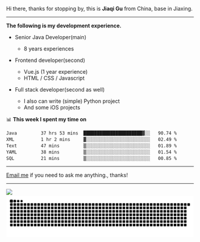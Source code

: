Hi there, thanks for stopping by, this is **Jiaqi Gu** from China, base in Jiaxing.

---

**The following is my development experience.**

- Senior Java Developer(main)
  - 8 years experiences

- Frontend developer(second)
  - Vue.js (1 year experience)
  - HTML / CSS / Javascript
  
- Full stack developer(second as well)
  - I also can write (simple) Python project
  - And some iOS projects

📊 **This week I spent my time on**
<!--START_SECTION:waka-->

```txt
Java         37 hrs 53 mins  ██████████████████████▓░░   90.74 %
XML          1 hr 2 mins     ▓░░░░░░░░░░░░░░░░░░░░░░░░   02.49 %
Text         47 mins         ▒░░░░░░░░░░░░░░░░░░░░░░░░   01.89 %
YAML         38 mins         ▒░░░░░░░░░░░░░░░░░░░░░░░░   01.54 %
SQL          21 mins         ▒░░░░░░░░░░░░░░░░░░░░░░░░   00.85 %
```

<!--END_SECTION:waka-->

---

[Email me](mailto:htk2klwgr@mozmail.com?subject=Hiring_from_GitHub) if you need to ask me anything., thanks!

---

![]( https://visitor-badge.glitch.me/badge?page_id=githubgujiaqi)
![]( https://github.com/droid-Q/droid-Q/raw/output/github-contribution-grid-snake.svg#gh-dark-mode-only)
